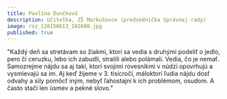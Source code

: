 ```yaml
---
title: Pavlína Dunčková 
description: Učiteľka, ZŠ Markušovce (predsedníčka Správnej rady)
image: rsz_120150613_102600.jpg
published: true
---
```

"Každý deň sa stretávam so žiakmi, ktorí sa vedia s druhými podeliť o jedlo, pero či ceruzku, lebo ich zabudli, stratili alebo polámali. Vedia, čo je nemať. Samozrejme nájdu sa aj takí, ktorí svojimi rovesníkmi v núdzi opovrhujú a vysmievajú sa im.
Aj keď žijeme v 3. tisícročí, máloktorí ľudia nájdu dosť odvahy a sily pomôcť iným, nebyť ľahostajní k ich problémom, osudom. A často stačí len úsmev a pekné slovo."

